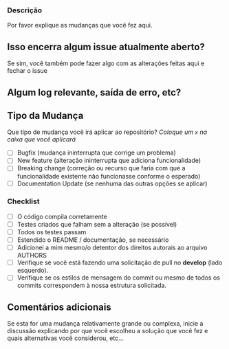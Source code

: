 ### Descrição
Por favor explique as mudanças que você fez aqui.

Isso encerra algum issue atualmente aberto?
------------------------------------------
Se sim, você também pode fazer algo com as alterações feitas aqui e fechar o issue

Algum log relevante, saída de erro, etc?
-------------------------------------
<!-- Se for longo, cole em https://gist.github.com/ e insira o link aqui. -->

## Tipo da Mudança
Que tipo de mudança você irá aplicar ao repositório?
_Coloque um `x` na caixa que você aplicará_ 

- [ ] Bugfix (mudança ininterrupta que corrige um problema)
- [ ] New feature (alteração ininterrupta que adiciona funcionalidade)
- [ ] Breaking change (correção ou recurso que faria com que a funcionalidade existente não funcionasse conforme o esperado)
- [ ] Documentation Update (se nenhuma das outras opções se aplicar)

### Checklist
- [ ] O código compila corretamente
- [ ] Testes criados que falham sem a alteração (se possível)
- [ ] Todos os testes passam
- [ ] Estendido o README / documentação, se necessário
- [ ] Adicionei a mim mesmo/o detentor dos direitos autorais ao arquivo AUTHORS
- [ ] Verifique se você está fazendo uma solicitação de pull no **develop** (lado esquerdo).
- [ ] Verifique se os estilos de mensagem do commit ou mesmo de todos os commits correspondem à nossa estrutura solicitada.

## Comentários adicionais
Se esta for uma mudança relativamente grande ou complexa, inicie a discussão explicando por que você escolheu a solução que você fez e quais alternativas você considerou, etc...